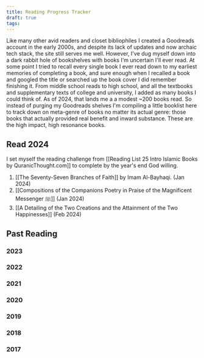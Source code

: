 ```yaml
---
title: Reading Progress Tracker
draft: true
tags:
---
```

Like many other avid readers and closet bibliophiles I created a Goodreads account in the early 2000s, and despite its lack of updates and now archaic tech stack, the site still serves me well. However, I've dug myself down into a dark rabbit hole of bookshelves with books I'm uncertain I'll ever read. At some point I tried to recall every single book I ever read down to my earliest memories of completing a book, and sure enough when I recalled a book and googled the title or searched up the book cover I did remember finishing it. From middle school reads to high school, and all the textbooks and supplementary texts of college and university, I added as many books I could think of. As of 2024, that lands me a a modest ~200 books read. So instead of purging my Goodreads shelves I'm compiling a little booklist here to track down on meta-genre of books no matter its actual genre: those books that actually provided real benefit and inward substance. These are the high impact, high resonance books. 

## Read 2024
I set myself the reading challenge from [[Reading List 25 Intro Islamic Books by QuranicThought.com]] to complete by the year's end God willing. 

1. [[The Seventy-Seven Branches of Faith]] by Imam Al-Bayhaqi. (Jan 2024)
2. [[Compositions of the Companions Poetry in Praise of the Magnificent Messenger ﷺ]] (Jan 2024)
3. [[A Detailing of the Two Creations and the Attainment of the Two Happinesses]] (Feb 2024)


## Past Reading
### 2023

### 2022
### 2021
### 2020
### 2019
### 2018
### 2017